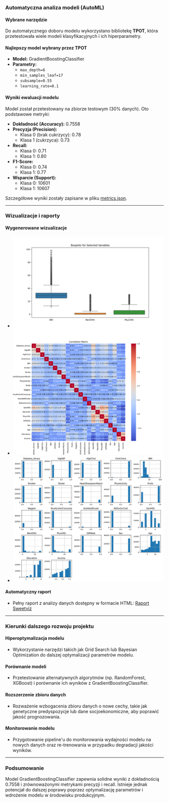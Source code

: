 ### Automatyczna analiza modeli (AutoML)

#### Wybrane narzędzie
Do automatycznego doboru modelu wykorzystano bibliotekę **TPOT**, która przetestowała wiele modeli klasyfikacyjnych i ich hiperparametry.

#### Najlepszy model wybrany przez TPOT
- **Model:** GradientBoostingClassifier
- **Parametry:**
  - `max_depth=6`
  - `min_samples_leaf=17`
  - `subsample=0.55`
  - `learning_rate=0.1`

#### Wyniki ewaluacji modelu
Model został przetestowany na zbiorze testowym (30% danych). Oto podstawowe metryki:

- **Dokładność (Accuracy):** 0.7558
- **Precyzja (Precision):**
  - Klasa 0 (brak cukrzycy): 0.78
  - Klasa 1 (cukrzyca): 0.73
- **Recall:**
  - Klasa 0: 0.71
  - Klasa 1: 0.80
- **F1-Score:**
  - Klasa 0: 0.74
  - Klasa 1: 0.77
- **Wsparcie (Support):**
  - Klasa 0: 10601
  - Klasa 1: 10607

Szczegółowe wyniki zostały zapisane w pliku [metrics.json](metrics.json).

---

### Wizualizacje i raporty

#### Wygenerowane wizualizacje
- ![Boxplots](boxplots.png)
- ![Correlation Matrix](correlation_matrix.png)
- ![Histograms](histograms.png)

#### Automatyczny raport
- Pełny raport z analizy danych dostępny w formacie HTML: [Raport Sweetviz](sweetviz_report.html)

---

### Kierunki dalszego rozwoju projektu

#### Hiperoptymalizacja modelu
- Wykorzystanie narzędzi takich jak Grid Search lub Bayesian Optimization do dalszej optymalizacji parametrów modelu.

#### Porównanie modeli
- Przetestowanie alternatywnych algorytmów (np. RandomForest, XGBoost) i porównanie ich wyników z GradientBoostingClassifier.

#### Rozszerzenie zbioru danych
- Rozważenie wzbogacenia zbioru danych o nowe cechy, takie jak genetyczne predyspozycje lub dane socjoekonomiczne, aby poprawić jakość prognozowania.

#### Monitorowanie modelu
- Przygotowanie pipeline'u do monitorowania wydajności modelu na nowych danych oraz re-trenowania w przypadku degradacji jakości wyników.

---

### Podsumowanie
Model GradientBoostingClassifier zapewnia solidne wyniki z dokładnością 0.7558 i zrównoważonymi metrykami precyzji i recall. Istnieje jednak potencjał do dalszej poprawy poprzez optymalizację parametrów i wdrożenie modelu w środowisku produkcyjnym.

